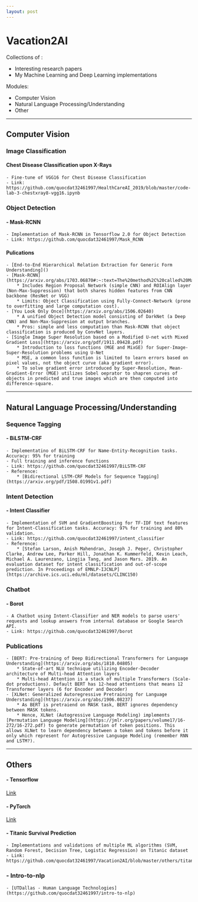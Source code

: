 ```yaml
---
layout: post
---
```


# Vacation2AI
Collections of :
* Interesting research papers
* My Machine Learning and Deep Learning implementations

Modules:
* Computer Vision
* Natural Language Processing/Understanding
* Other

---

## Computer Vision
### Image Classification
#### Chest Disease Classification upon X-Rays
	- Fine-tune of VGG16 for Chest Disease Classification
	- Link: https://github.com/quocdat32461997/HealthCareAI_2019/blob/master/code-lab-3-chestxray8-vgg16.ipynb

### Object Detection
#### - Mask-RCNN
	- Implementation of Mask-RCNN in Tensorflow 2.0 for Object Detection
	- Link: https://github.com/quocdat32461997/Mask_RCNN

#### Pulications
	- [End-to-End Hierarchical Relation Extraction for Generic Form Understanding]()
	- [Mask-RCNN](https://arxiv.org/abs/1703.06870#:~:text=The%20method%2C%20called%20Mask%20R,CNN%2C%20running%20at%205%20fps.)
		* Includes Region Proposal Network (simple CNN) and ROIAlign layer (Non-Max-Suppression) that both shares hidden features from CNN backbone (ResNet or VGG)
		* Limits: Object Classification using Fully-Connect-Network (prone to overfitting and large computation cost).
	- [You Look Only Once](https://arxiv.org/abs/1506.02640)
		* A unified Object Detection model consisting of DarkNet (a Deep CNN) and Non-Max-Suppresion at output branches. 
		* Pros: simple and less computation than Mask-RCNN that object classification is produced by ConvNet layers.
	- [Single Image Super Resolution based on a Modified U-net with Mixed Gradient Loss](https://arxiv.org/pdf/1911.09428.pdf)
		* Introduction to loss functions (MGE and MixGE) for Super-Image-Super-Resolution problems using U-Net
		* MSE, a common loss function is limited to learn errors based on pixel values, not the object curve (aka gradient error).
		* To solve gradient error introduced by Super-Resolution, Mean-Gradient-Error (MGE) utilizes Sobel oeprator to shapren curves of objects in predicted and true images which are then computed into difference-square. 
---

## Natural Language Processing/Understanding

### Sequence Tagging
#### - BiLSTM-CRF
	- Implementatino of BiLSTM-CRF for Name-Entity-Recognition tasks. Accuracy: 95% for training
	- Full training and inference functions
	- Link: https://github.com/quocdat32461997/BiLSTM-CRF
	- Reference:
		* [Bidirectional LSTM-CRF Models for Sequence Tagging](https://arxiv.org/pdf/1508.01991v1.pdf)

### Intent Detection
#### - Intent Classifier
	- Implementation of SVM and GradientBoosting for TF-IDF text features for Intent-Classification tasks. Accuracy: 97% for training and 80% validation.
	- Link: https://github.com/quocdat32461997/intent_classifier
	- Reference:
		* [Stefan Larson, Anish Mahendran, Joseph J. Peper, Christopher Clarke, Andrew Lee, Parker Hill, Jonathan K. Kummerfeld, Kevin Leach, Michael A. Laurenzano, Lingjia Tang, and Jason Mars. 2019. An evaluation dataset for intent classification and out-of-scope prediction. In Proceedings of EMNLP-IJCNLP](https://archive.ics.uci.edu/ml/datasets/CLINC150)
	
### Chatbot
#### - Borot
	- A Chatbot using Intent-Classifier and NER models to parse users' requests and lookup answers from internal database or Google Search API.
	- Link: https://github.com/quocdat32461997/borot
	
### Publications
	- [BERT: Pre-training of Deep Bidirectional Transformers for Language Understanding](https://arxiv.org/abs/1810.04805)
		* State-of-art NLU technique utilizing Encoder-Decoder architecture of Multi-head Attention layers
		* Multi-head Attention is a stack of multiple Transformers (Scale-dot productions). Default BERT has 12-head attentions that means 12 Transformer layers (6 for Encoder and Decoder)
	- [XLNet: Generalized Autoregressive Pretraining for Language Understanding](https://arxiv.org/abs/1906.08237)
		* As BERT is pretraiend on MASK task, BERT ignores dependency between MASK tokens. 
		* Hence, XLNet (Autogressive Language Modeling) implements [Permutation Language Modeling](https://jmlr.org/papers/volume17/16-272/16-272.pdf) to generate permutation of token positions. This allows XLNet to learn dependency between a token and tokens before it only which represent for Autogressive Language Modeling (remember RNN and LSTM?).

---

## Others
#### - Tensorflow
[Link](https://github.com/quocdat32461997/Vacation2AI/blob/master/tensorflow/Tensorflow_Digit_Classifier.ipynb)
#### - PyTorch
[Link](https://github.com/quocdat32461997/Vacation2AI/tree/master/pytorch)
#### - Titanic Survival Prediction
	- Implementations and validations of multiple ML algorithms (SVM, Random Forest, Decision Tree, Logistic Regression) on Titanic dataset
	- Link: https://github.com/quocdat32461997/Vacation2AI/blob/master/others/titanic_survival_rate_prediction.pdf
### - Intro-to-nlp
	- [UTDallas - Human Language Technologies](https://github.com/quocdat32461997/intro-to-nlp)
